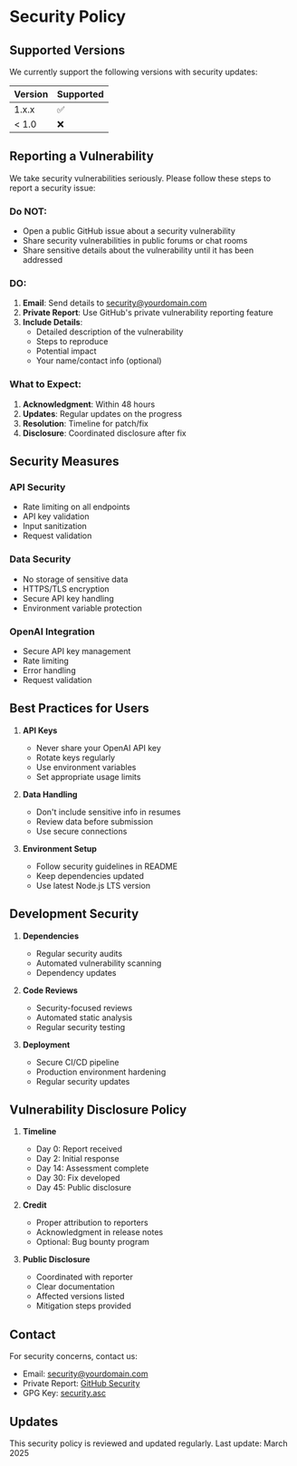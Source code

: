 # Security Policy

## Supported Versions

We currently support the following versions with security updates:

| Version | Supported          |
| ------- | ------------------ |
| 1.x.x   | :white_check_mark: |
| < 1.0   | :x:                |

## Reporting a Vulnerability

We take security vulnerabilities seriously. Please follow these steps to report a security issue:

### Do NOT:
- Open a public GitHub issue about a security vulnerability
- Share security vulnerabilities in public forums or chat rooms
- Share sensitive details about the vulnerability until it has been addressed

### DO:
1. **Email**: Send details to security@yourdomain.com
2. **Private Report**: Use GitHub's private vulnerability reporting feature
3. **Include Details**:
   - Detailed description of the vulnerability
   - Steps to reproduce
   - Potential impact
   - Your name/contact info (optional)

### What to Expect:
1. **Acknowledgment**: Within 48 hours
2. **Updates**: Regular updates on the progress
3. **Resolution**: Timeline for patch/fix
4. **Disclosure**: Coordinated disclosure after fix

## Security Measures

### API Security
- Rate limiting on all endpoints
- API key validation
- Input sanitization
- Request validation

### Data Security
- No storage of sensitive data
- HTTPS/TLS encryption
- Secure API key handling
- Environment variable protection

### OpenAI Integration
- Secure API key management
- Rate limiting
- Error handling
- Request validation

## Best Practices for Users

1. **API Keys**
   - Never share your OpenAI API key
   - Rotate keys regularly
   - Use environment variables
   - Set appropriate usage limits

2. **Data Handling**
   - Don't include sensitive info in resumes
   - Review data before submission
   - Use secure connections

3. **Environment Setup**
   - Follow security guidelines in README
   - Keep dependencies updated
   - Use latest Node.js LTS version

## Development Security

1. **Dependencies**
   - Regular security audits
   - Automated vulnerability scanning
   - Dependency updates

2. **Code Reviews**
   - Security-focused reviews
   - Automated static analysis
   - Regular security testing

3. **Deployment**
   - Secure CI/CD pipeline
   - Production environment hardening
   - Regular security updates

## Vulnerability Disclosure Policy

1. **Timeline**
   - Day 0: Report received
   - Day 2: Initial response
   - Day 14: Assessment complete
   - Day 30: Fix developed
   - Day 45: Public disclosure

2. **Credit**
   - Proper attribution to reporters
   - Acknowledgment in release notes
   - Optional: Bug bounty program

3. **Public Disclosure**
   - Coordinated with reporter
   - Clear documentation
   - Affected versions listed
   - Mitigation steps provided

## Contact

For security concerns, contact us:
- Email: security@yourdomain.com
- Private Report: [GitHub Security](https://github.com/yourusername/vibecheckresume/security)
- GPG Key: [security.asc](./security.asc)

## Updates

This security policy is reviewed and updated regularly. Last update: March 2025